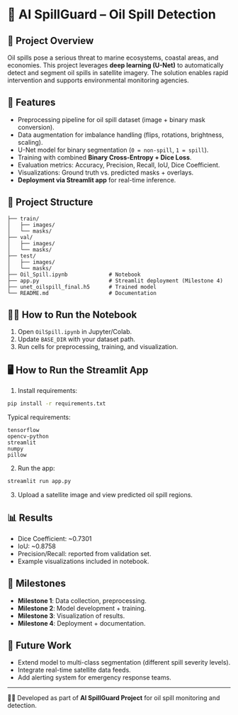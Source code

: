 # 🌊 AI SpillGuard – Oil Spill Detection

## 📌 Project Overview

Oil spills pose a serious threat to marine ecosystems, coastal areas, and economies. This project leverages **deep learning (U-Net)** to automatically detect and segment oil spills in satellite imagery. The solution enables rapid intervention and supports environmental monitoring agencies.

## 🚀 Features

* Preprocessing pipeline for oil spill dataset (image + binary mask conversion).
* Data augmentation for imbalance handling (flips, rotations, brightness, scaling).
* U-Net model for binary segmentation (`0 = non-spill`, `1 = spill`).
* Training with combined **Binary Cross-Entropy + Dice Loss**.
* Evaluation metrics: Accuracy, Precision, Recall, IoU, Dice Coefficient.
* Visualizations: Ground truth vs. predicted masks + overlays.
* **Deployment via Streamlit app** for real-time inference.

## 📂 Project Structure

```
├── train/
│   ├── images/
│   └── masks/
├── val/
│   ├── images/
│   └── masks/
├── test/
│   ├── images/
│   └── masks/
├── Oil_Spill.ipynb             # Notebook 
├── app.py                      # Streamlit deployment (Milestone 4)
├── unet_oilspill_final.h5      # Trained model
└── README.md                   # Documentation
```

## 🧑‍💻 How to Run the Notebook

1. Open `OilSpill.ipynb` in Jupyter/Colab.
2. Update `BASE_DIR` with your dataset path.
3. Run cells for preprocessing, training, and visualization.

## 🖥️ How to Run the Streamlit App

1. Install requirements:

```bash
pip install -r requirements.txt
```

Typical requirements:

```
tensorflow
opencv-python
streamlit
numpy
pillow
```

2. Run the app:

```bash
streamlit run app.py
```

3. Upload a satellite image and view predicted oil spill regions.

## 📊 Results

* Dice Coefficient: \~0.7301
* IoU: \~0.8758
* Precision/Recall: reported from validation set.
* Example visualizations included in notebook.

## 📑 Milestones

* **Milestone 1**: Data collection, preprocessing.
* **Milestone 2**: Model development + training.
* **Milestone 3**: Visualization of results.
* **Milestone 4**: Deployment + documentation.

## 📌 Future Work

* Extend model to multi-class segmentation (different spill severity levels).
* Integrate real-time satellite data feeds.
* Add alerting system for emergency response teams.

---

👨‍💻 Developed as part of **AI SpillGuard Project** for oil spill monitoring and detection.
